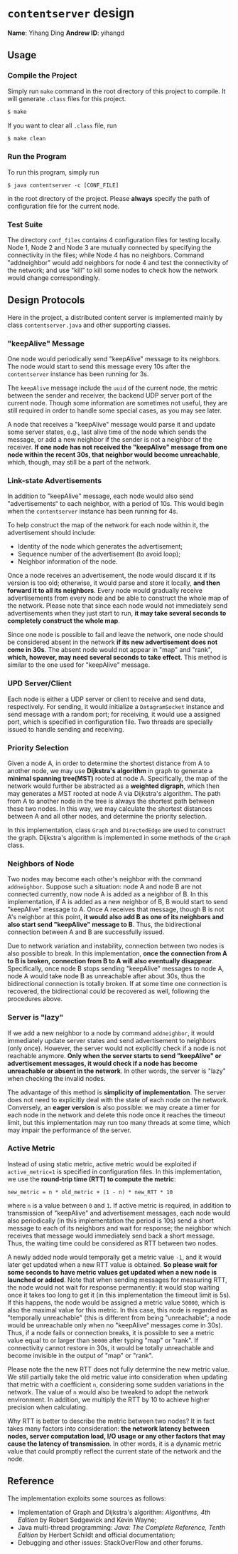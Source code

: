 # `contentserver` design

**Name**: Yihang Ding
**Andrew ID**: yihangd

## Usage

### Compile the Project

Simply run `make` command in the root directory of this project to compile. It will generate `.class` files for this project.

```sh
$ make
```

If you want to clear all `.class` file, run

```sh
$ make clean
```

### Run the Program

To run this program, simply run

```shell
$ java contentserver -c [CONF_FILE]
```

in the root directory of the project. Please **always** specify the path of configuration file for the current node.

### Test Suite

The directory `conf_files` contains 4 configuration files for testing locally. Node 1, Node 2 and Node 3 are mutually connected by specifying the connectivity in the files; while Node 4 has no neighbors. Command "addneighbor" would add neighbors for node 4 and test the connectivity of the network; and use "kill" to kill some nodes to check how the network would change correspondingly.

## Design Protocols

Here in the project, a distributed content server is implemented mainly by class `contentserver.java` and other supporting classes.

### "keepAlive" Message

One node would periodically send "keepAlive" message to its neighbors. The node would start to send this message every 10s after the `contentserver` instance has been running for 3s.

The `keepAlive` message include the `uuid` of the current node, the metric between the sender and receiver, the backend UDP server port of the current node. Though some information are sometimes not useful, they are still required in order to handle some special cases, as you may see later.

A node that receives a "keepAlive" message would parse it and update some server states, e.g., last alive time of the node which sends the message, or add a new neighbor if the sender is not a neighbor of the receiver. **If one node has not received the "keepAlive" message from one node within the recent 30s, that neighbor would become unreachable**, which, though, may still be a part of the network.

### Link-state Advertisements

In addition to "keepAlive" message, each node would also send "advertisements“ to each neighbor, with a period of 10s. This would begin when the `contentserver` instance has been running for 4s.

To help construct the map of the network for each node within it, the advertisement should include: 
- Identity of the node which generates the advertisement;
- Sequence number of the advertisement (to avoid loop);
- Neighbor information of the node.

Once a node receives an advertisement, the node would discard it if its version is too old; otherwise, it would parse and store it locally, **and then forward it to all its neighbors**. Every node would gradually receive advertisements from every node and be able to construct the whole map of the network. Please note that since each node would not immediately send advertisements when they just start to run, **it may take several seconds to completely construct the whole map**.

Since one node is possible to fail and leave the network, one node should be considered absent in the network **if its new advertisement does not come in 30s**. The absent node would not appear in "map" and "rank", **which, however, may need several seconds to take effect**. This method is similar to the one used for "keepAlive" message.

### UPD Server/Client

Each node is either a UDP server or client to receive and send data, respectively. For sending, it would initialize a `DatagramSocket` instance and send message with a random port; for receiving, it would use a assigned port, which is specified in configuration file. Two threads are specially issued to handle sending and receiving.

### Priority Selection

Given a node A, in order to determine the shortest distance from A to another node, we may use **Dijkstra's algorithm** in graph to generate a **minimal spanning tree(MST)** rooted at node A. Specifically, the map of the network would further be abstracted as a **weighted digraph**, which then may generates a MST rooted at node A via Dijkstra's algorithm. The path from A to another node in the tree is always the shortest path between these two nodes. In this way, we may calculate the shortest distances between A and all other nodes, and determine the priority selection.

In this implementation, class `Graph` and `DirectedEdge` are used to construct the graph. Dijkstra's algorithm is implemented in some methods of the `Graph` class.

### Neighbors of Node

Two nodes may become each other's neighbor with the command `addneighbor`. Suppose such a situation: node A and node B are not connected currently, now node A is added as a neighbor of B. In this implementation, if A is added as a new neighbor of B, B would start to send "keepAlive" message to A. Once A receives that message, though B is not A's neighbor at this point, **it would also add B as one of its neighbors and also start send "keepAlive" message to B**. Thus, the bidirectional connection between A and B are successfully issued.

Due to network variation and instability, connection between two nodes is also possible to break. In this implementation, **once the connection from A to B is broken, connection from B to A will also eventually disappear**. Specifically, once node B stops sending "keepAlive" messages to node A, node A would take node B as unreachable after about 30s, thus the bidirectional connection is totally broken. If at some time one connection is recovered, the bidirectional could be recovered as well, following the procedures above.

### Server is "lazy"

If we add a new neighbor to a node by command `addneighbor`, it would immediately update server states and send advertisement to neighbors (only once). However, the server would not explicitly check if a node is not reachable anymore. **Only when the server starts to send "keepAlive" or advertisement messages, it would check if a node has become unreachable or absent in the network**. In other words, the server is "lazy" when checking the invalid nodes.

The advantage of this method is **simplicity of implementation**. The server does not need to explicitly deal with the state of each node on the network. Conversely, an **eager version** is also possible: we may create a timer for each node in the network and delete this node once it reaches the timeout limit, but this implementation may run too many threads at some time, which may impair the performance of the server.

### Active Metric

Instead of using static metric, active metric would be exploited if `active_metric=1` is specified in configuration files. In this implementation, we use the **round-trip time (RTT) to compute the metric**:

    new_metric = n * old_metric + (1 - n) * new_RTT * 10
    
where `n` is a value between `0` and `1`. If active metric is required, in addition to transmission of "keepAlive" and advertisement messages, each node would also periodically (in this implementation the period is 10s) send a short message to each of its neighbors and wait for response; the neighbor which receives that message would immediately send back a short message. Thus, the waiting time could be considered as RTT between two nodes.

A newly added node would temporally get a metric value `-1`, and it would later get updated when a new RTT value is obtained. **So please wait for some seconds to have metric values get updated when a new node is launched or added**. Note that when sending messages for measuring RTT, the node would not wait for response permanently: it would stop waiting once it takes too long to get it (in this implementation the timeout limit is 5s). If this happens, the node would be assigned a metric value `50000`, which is also the maximal value for this metric. In this case, this node is regarded as "temporally unreachable" (this is different from being "unreachable"; a node would be unreachable only when no "keepAlive“ messages come in 30s). Thus, if a node fails or connection  breaks, it is possible to see a metric value equal to or larger than `50000` after typing "map" or "rank". If connectivity cannot restore in 30s, it would be totally unreachable and become invisible in the output of "map" or "rank".

Please note the the new RTT does not fully determine the new metric value. We still partially take the old metric value into consideration when updating that metric with a coefficient `n`, considering some sudden variations in the network. The value of `n` would also be tweaked to adopt the network environment. In addition, we multiply the RTT by 10 to achieve higher precision when calculating.  

Why RTT is better to describe the metric between two nodes? It in fact takes many factors into consideration: **the network latency between nodes, server computation load, I/O usage or any other factors that may cause the latency of transmission**. In other words, it is a dynamic metric value that could promptly reflect the current state of the network and the node.


## Reference

The implementation exploits some sources as follows:

- Implementation of Graph and Dijkstra's algorithm: *Algorithms, 4th Edition* by Robert Sedgewick and Kevin Wayne;
- Java multi-thread programming: *Java: The Complete Reference, Tenth Edition* by Herbert Schildt and official documentation;
- Debugging and other issues: StackOverFlow and other forums.